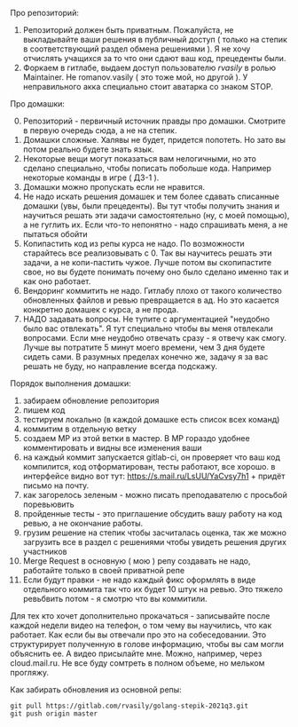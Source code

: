 Про репозиторий:

1. Репозиторий должен быть приватным. Пожалуйста, не выкладывайте ваши решения в публичный доступ ( только на степик в соответствующий раздел обмена решениями ). Я не хочу отчислять учащихся за то что они сдают ваш код, прецеденты были.
2. Форкаем в гитлабе, выдаем доступ пользователю *rvasily* в ролью Maintainer. Не romanov.vasily ( это тоже мой, но другой ). У неправильного акка специально стоит аватарка со знаком STOP.


Про домашки:

0. Репозиторий - первичный источник правды про домашки. Смотрите в первую очередь сюда, а не на степик.
1. Домашки сложные. Халявы не будет, придется попотеть. Но зато вы потом реально будете знать язык.
2. Некоторые вещи могут показаться вам нелогичными, но это сделано специально, чтобы пописать побольше кода. Например некоторые команды в игре ( ДЗ-1 ).
3. Домашки можно пропускать если не нравится.
4. Не надо искать решения домашек и тем более сдавать списанные домашки (увы, были прецеденты). Вы тут чтобы получить знания и научиться решать эти задачи самостоятельно (ну, с моей помощью), а не гуглить их. Если что-то непонятно - надо спрашивать меня, а не пытаться обойти
5. Копипастить код из репы курса не надо. По возможности старайтесь все реализовывать с 0. Так вы научитесь решать эти задачи, а не копи-пастить чужое. Лучше потом вы скопипастите свое, но вы будете понимать почему оно было сделано именно так и как оно работает.
6. Вендоринг коммитить не надо. Гитлабу плохо от такого количество обновленных файлов и ревью превращается в ад. Но это касается конкретно домашек с курса, а не прода.
7. НАДО задавать вопросы. Не тупите с аргументацией "неудобно было вас отвлекать". Я тут специально чтобы вы меня отвлекали вопросами. Если мне неудобно отвечать сразу - я отвечу как смогу. Лучше вы потратите 5 минут моего времени, чем 3 дня будете сидеть сами. В разумных пределах конечно же, задачу я за вас решать не буду, но направление всегда подскажу.

Порядок выполнения домашки:

1. забираем обновление репозитория
2. пишем код
3. тестируем локально (в каждой домашке есть список всех команд)
4. коммитим в отдельную ветку
5. создаем МР из этой ветки в мастер. В МР гораздо удобнее комментировать и видны все изменения ваши
6. на каждый коммит запускается gitlab-ci, он проверяет что ваш код компилится, код отформатирован, тесты работают, все хорошо. в интерфейсе видно вот тут: https://s.mail.ru/LsUU/YaCvsy7h1 + придёт письмо на почту.
7. как загорелось зеленым - можно писать преподавателю с просьбой поревьювить
8. пройденные тесты - это приглашение обсудить вашу работу на код ревью, а не окончание работы.
9. грузим решение на степик чтобы засчиталась оценка, так же можно загрузить все в раздел с решениями чтобы увидеть решения других участников
10. Merge Request в основную ( мою ) репу создавать не надо, работайте только в своей приватной репе
11. Если будут правки - не надо каждый фикс оформлять в виде отдельного коммита так что их будет 10 штук на ревью. Это тяжело ревьбвить потом - я смотрю что вы коммитили.

Для тех кто хочет дополнительно прокачаться - записывайте после каждой недели видео на телефон, о том чему вы научились, что как работает. Как если бы вы отвечали про это на собеседовании. Это структурирует полученную в голове информацию, чтобы вы сам могли объяснить ее. А видео присылайте мне. Можно, например, через cloud.mail.ru. Не все буду сомтреть в полном объеме, но мельком прогляжу.

Как забирать обновления из основной репы:
```
git pull https://gitlab.com/rvasily/golang-stepik-2021q3.git
git push origin master
```